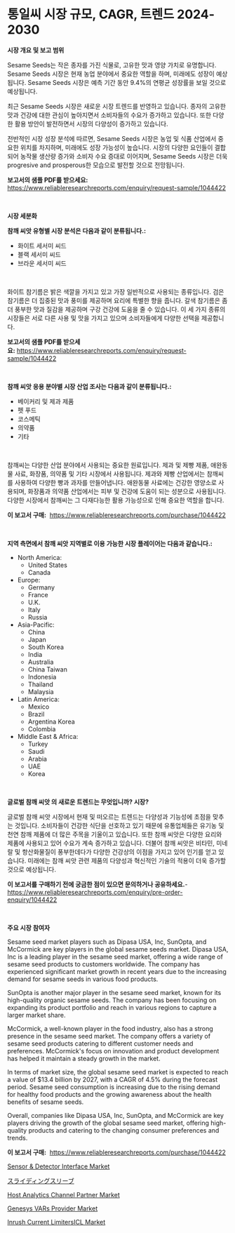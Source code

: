 <p><h1>통일씨 시장 규모, CAGR, 트렌드 2024-2030</h1></p><p><strong>시장 개요 및 보고 범위</strong></p>
<p><p>Sesame Seeds는 작은 종자를 가진 식물로, 고유한 맛과 영양 가치로 유명합니다. Sesame Seeds 시장은 현재 농업 분야에서 중요한 역할을 하며, 미래에도 성장이 예상됩니다. Sesame Seeds 시장은 예측 기간 동안 9.4%의 연평균 성장률을 보일 것으로 예상됩니다.</p><p>최근 Sesame Seeds 시장은 새로운 시장 트렌드를 반영하고 있습니다. 종자의 고유한 맛과 건강에 대한 관심이 높아지면서 소비자들의 수요가 증가하고 있습니다. 또한 다양한 활용 방안이 발전하면서 시장의 다양성이 증가하고 있습니다.</p><p>전반적인 시장 성장 분석에 따르면, Sesame Seeds 시장은 농업 및 식품 산업에서 중요한 위치를 차지하며, 미래에도 성장 가능성이 높습니다. 시장의 다양한 요인들이 결합되어 농작물 생산량 증가와 소비자 수요 증대로 이어지며, Sesame Seeds 시장은 더욱 progresive and prosperous한 모습으로 발전할 것으로 전망됩니다.</p></p>
<p><strong>보고서의 샘플 PDF를 받으세요:</strong> <a href="https://www.reliableresearchreports.com/enquiry/request-sample/1044422">https://www.reliableresearchreports.com/enquiry/request-sample/1044422</a></p>
<p>&nbsp;</p>
<p><strong>시장 세분화</strong></p>
<p><strong>참깨 씨앗 유형별 시장 분석은 다음과 같이 분류됩니다.:</strong></p>
<p><ul><li>화이트 세서미 씨드</li><li>블랙 세서미 씨드</li><li>브라운 세서미 씨드</li></ul></p>
<p>&nbsp;</p>
<p><p>화이트 참기름은 밝은 색깔을 가지고 있고 가장 일반적으로 사용되는 종류입니다. 검은 참기름은 더 집중된 맛과 풍미를 제공하며 요리에 특별한 향을 줍니다. 갈색 참기름은 좀 더 풍부한 맛과 질감을 제공하며 구강 건강에 도움을 줄 수 있습니다. 이 세 가지 종류의 시장들은 서로 다른 사용 및 맛을 가지고 있으며 소비자들에게 다양한 선택을 제공합니다.</p></p>
<p><strong>보고서의 샘플 PDF를 받으세요:</strong>&nbsp;<a href="https://www.reliableresearchreports.com/enquiry/request-sample/1044422">https://www.reliableresearchreports.com/enquiry/request-sample/1044422</a></p>
<p>&nbsp;</p>
<p><strong> 참깨 씨앗 응용 분야별 시장 산업 조사는 다음과 같이 분류됩니다.:</strong></p>
<p><ul><li>베이커리 및 제과 제품</li><li>펫 푸드</li><li>코스메틱</li><li>의약품</li><li>기타</li></ul></p>
<p>&nbsp;</p>
<p><p>참깨씨는 다양한 산업 분야에서 사용되는 중요한 원료입니다. 제과 및 제빵 제품, 애완동물 사료, 화장품, 의약품 및 기타 시장에서 사용됩니다. 제과와 제빵 산업에서는 참깨씨를 사용하여 다양한 빵과 과자를 만들어냅니다. 애완동물 사료에는 건강한 영양소로 사용되며, 화장품과 의약품 산업에서는 피부 및 건강에 도움이 되는 성분으로 사용됩니다. 다양한 시장에서 참깨씨는 그 다재다능한 활용 가능성으로 인해 중요한 역할을 합니다.</p></p>
<p><strong>이 보고서 구매:</strong>&nbsp; <a href="https://www.reliableresearchreports.com/purchase/1044422">https://www.reliableresearchreports.com/purchase/1044422</a></p>
<p>&nbsp;</p>
<p><strong>지역 측면에서 참깨 씨앗 지역별로 이용 가능한 시장 플레이어는 다음과 같습니다.:</strong></p>
<p><ul>
    <li>
        North America:
        <ul>
            <li>United States</li>
            <li>Canada</li>
        </ul>
    </li>
    <li>
        Europe:
        <ul>
            <li>Germany</li>
            <li>France</li>
            <li>U.K.</li>
            <li>Italy</li>
            <li>Russia</li>
        </ul>
    </li>
    <li>
        Asia-Pacific:
        <ul>
            <li>China</li>
            <li>Japan</li>
            <li>South Korea</li>
            <li>India</li>
            <li>Australia</li>
            <li>China Taiwan</li>
            <li>Indonesia</li>
            <li>Thailand</li>
            <li>Malaysia</li>
        </ul>
    </li>
    <li>
        Latin America:
        <ul>
            <li>Mexico</li>
            <li>Brazil</li>
            <li>Argentina Korea</li>
            <li>Colombia</li>
        </ul>
    </li>
    <li>
        Middle East & Africa:
        <ul>
            <li>Turkey</li>
            <li>Saudi</li>
            <li>Arabia</li>
            <li>UAE</li>
            <li>Korea</li>
        </ul>
    </li>
    </ul></p>
<p>&nbsp;</p>
<p><strong>글로벌 참깨 씨앗 의 새로운 트렌드는 무엇입니까? 시장?</strong></p>
<p><p>글로벌 참깨 씨앗 시장에서 현재 및 떠오르는 트렌드는 다양성과 기능성에 초점을 맞추는 것입니다. 소비자들이 건강한 식단을 선호하고 있기 때문에 유통업체들은 유기농 및 천연 참깨 제품에 더 많은 주목을 기울이고 있습니다. 또한 참깨 씨앗은 다양한 요리와 제품에 사용되고 있어 수요가 계속 증가하고 있습니다. 더불어 참깨 씨앗은 비타민, 미네랄 및 항산화물질이 풍부한데다가 다양한 건강상의 이점을 가지고 있어 인기를 얻고 있습니다. 미래에는 참깨 씨앗 관련 제품의 다양성과 혁신적인 기술의 적용이 더욱 증가할 것으로 예상됩니다.</p></p>
<p><strong>이 보고서를 구매하기 전에 궁금한 점이 있으면 문의하거나 공유하세요.</strong>- <a href="https://www.reliableresearchreports.com/enquiry/pre-order-enquiry/1044422">https://www.reliableresearchreports.com/enquiry/pre-order-enquiry/1044422</a></p>
<p>&nbsp;</p>
<p><strong>주요 시장 참여자</strong></p>
<p><p>Sesame seed market players such as Dipasa USA, Inc, SunOpta, and McCormick are key players in the global sesame seeds market. Dipasa USA, Inc is a leading player in the sesame seed market, offering a wide range of sesame seed products to customers worldwide. The company has experienced significant market growth in recent years due to the increasing demand for sesame seeds in various food products.</p><p>SunOpta is another major player in the sesame seed market, known for its high-quality organic sesame seeds. The company has been focusing on expanding its product portfolio and reach in various regions to capture a larger market share.</p><p>McCormick, a well-known player in the food industry, also has a strong presence in the sesame seed market. The company offers a variety of sesame seed products catering to different customer needs and preferences. McCormick's focus on innovation and product development has helped it maintain a steady growth in the market.</p><p>In terms of market size, the global sesame seed market is expected to reach a value of $13.4 billion by 2027, with a CAGR of 4.5% during the forecast period. Sesame seed consumption is increasing due to the rising demand for healthy food products and the growing awareness about the health benefits of sesame seeds.</p><p>Overall, companies like Dipasa USA, Inc, SunOpta, and McCormick are key players driving the growth of the global sesame seed market, offering high-quality products and catering to the changing consumer preferences and trends.</p></p>
<p><strong>이 보고서 구매:</strong>&nbsp;&nbsp;<a href="https://www.reliableresearchreports.com/purchase/1044422">https://www.reliableresearchreports.com/purchase/1044422</a></p>
<p><p><a href="https://view.publitas.com/reportprime-1/sensor-detector-interface-market-size-market-share-and-global-market-analysis-report-2024-2031/">Sensor & Detector Interface Market</a></p><p><a href="https://github.com/oqxogxyvqe90775/Market-Research-Report-List-1/blob/main/4925847186438.md">スライディングスリーブ</a></p><p><a href="https://forested-sushi-9b0.notion.site/Host-Analytics-Channel-Partner-Market-with-the-goal-of-estimating-the-market-size-and-future-growth--8c01411ba16842c8bdb5f4dc1a482691">Host Analytics Channel Partner Market</a></p><p><a href="https://summer-dogwood-3e9.notion.site/Insights-into-Genesys-VARs-Provider-Market-Size-Analysing-Market-Share-Trends-and-Growth-from-202-78e787cf4900456598c03535d4248b11">Genesys VARs Provider Market</a></p><p><a href="https://github.com/mauripalmi/Market-Research-Report-List-2/blob/main/inrush-current-limitersicl-market.md">Inrush Current LimitersICL Market</a></p></p>
